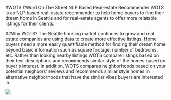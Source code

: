 #WOTS
#Word On The Street NLP Based Real-estate Recommender
WOTS is an NLP based real-estate recommender to help home buyers to find their dream home in Seattle and for real-estate agents to offer more relatable listings for their clients.

##Why WOTS?
The Seattle housing market continues to grow and real estate companies are using data to create more effective listings. Home buyers need a more easily quantifiable method for finding their dream home beyond basic information such as square footage, number of bedrooms, etc. Rather than looking nearby listings WOTS compare listings based on their text descriptions and recommends similar style of the homes based on buyer's interest. In addition, WOTS compares neighborhoods based on your potential neighbors' reviews and recommends similar style homes in alternative neighborhoods that have the similar vibes buyers are interested in.

![](img/wots_app)
